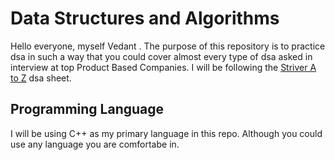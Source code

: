 # Data Structures and Algorithms

Hello everyone, myself Vedant . The purpose of this repository is to practice dsa in such a way that you could cover almost every type of dsa asked in interview at top Product Based Companies. I will be following the [Striver A to Z](https://takeuforward.org/strivers-a2z-dsa-course/strivers-a2z-dsa-course-sheet-2/) dsa sheet.

## Programming Language

I will be using C++ as my primary language in this repo. Although you could use any language you are comfortabe in.

